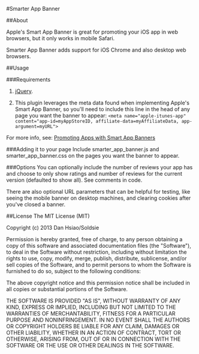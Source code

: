 #Smarter App Banner

##About

Apple's Smart App Banner is great for promoting your iOS app in web browsers, but it only works in mobile Safari.

Smarter App Banner adds support for iOS Chrome and also desktop web browsers.


##Usage

###Requirements
1. [jQuery](http://www.jquery.com).

2. This plugin leverages the meta data found when implementing Apple's Smart App Banner, so you'll need to include this line in the head of any page you want the banner to appear:
`<meta name="apple-itunes-app" content="app-id=myAppStoreID, affiliate-data=myAffiliateData, app-argument=myURL">`

For more info, see: [Promoting Apps with Smart App Banners](https://developer.apple.com/library/ios/documentation/AppleApplications/Reference/SafariWebContent/PromotingAppswithAppBanners/PromotingAppswithAppBanners.html)

###Adding it to your page
Include smarter_app_banner.js and smarter_app_banner.css on the pages you want the banner to appear.

###Options
You can optionally include the number of reviews your app has and choose to only show ratings and number of reviews for the current version (defaulted to show all). See comments in code.

There are also optional URL parameters that can be helpful for testing, like seeing the mobile banner on desktop machines, and clearing cookies after you've closed a banner.


##License
The MIT License (MIT)

Copyright (c) 2013 Dan Hsiao/Soldsie

Permission is hereby granted, free of charge, to any person obtaining a copy
of this software and associated documentation files (the "Software"), to deal
in the Software without restriction, including without limitation the rights
to use, copy, modify, merge, publish, distribute, sublicense, and/or sell
copies of the Software, and to permit persons to whom the Software is
furnished to do so, subject to the following conditions:

The above copyright notice and this permission notice shall be included in all
copies or substantial portions of the Software.

THE SOFTWARE IS PROVIDED "AS IS", WITHOUT WARRANTY OF ANY KIND, EXPRESS OR
IMPLIED, INCLUDING BUT NOT LIMITED TO THE WARRANTIES OF MERCHANTABILITY,
FITNESS FOR A PARTICULAR PURPOSE AND NONINFRINGEMENT. IN NO EVENT SHALL THE
AUTHORS OR COPYRIGHT HOLDERS BE LIABLE FOR ANY CLAIM, DAMAGES OR OTHER
LIABILITY, WHETHER IN AN ACTION OF CONTRACT, TORT OR OTHERWISE, ARISING FROM,
OUT OF OR IN CONNECTION WITH THE SOFTWARE OR THE USE OR OTHER DEALINGS IN THE
SOFTWARE.
